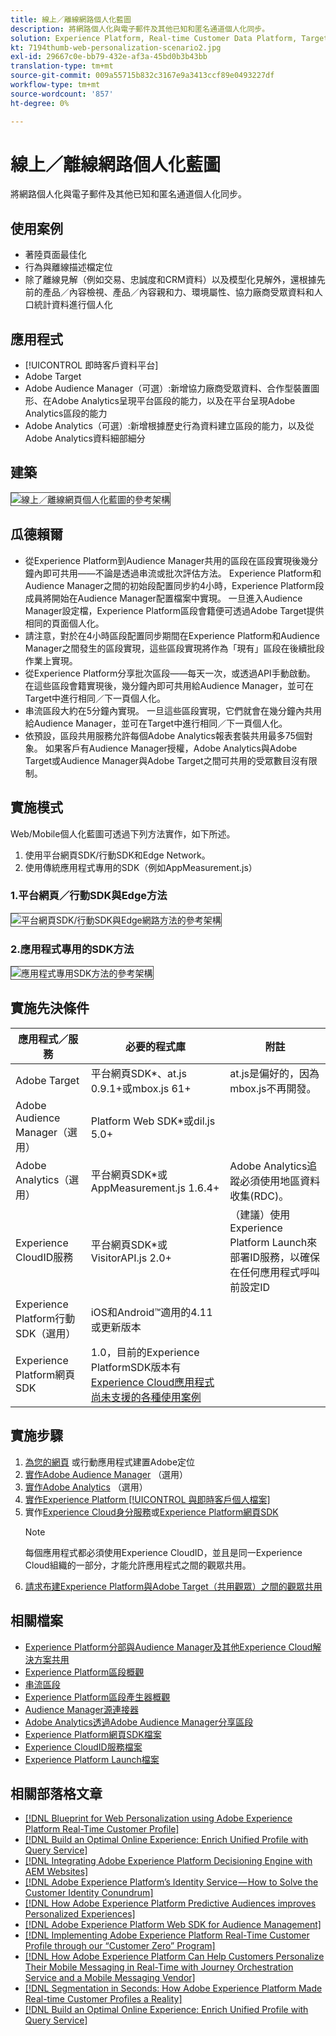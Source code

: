 ```yaml
---
title: 線上／離線網路個人化藍圖
description: 將網路個人化與電子郵件及其他已知和匿名通道個人化同步。
solution: Experience Platform, Real-time Customer Data Platform, Target, Audience Manager, Analytics, Experience Cloud Services, Data Collection
kt: 7194thumb-web-personalization-scenario2.jpg
exl-id: 29667c0e-bb79-432e-af3a-45bd0b3b43bb
translation-type: tm+mt
source-git-commit: 009a55715b832c3167e9a3413ccf89e0493227df
workflow-type: tm+mt
source-wordcount: '857'
ht-degree: 0%

---
```


# 線上／離線網路個人化藍圖

將網路個人化與電子郵件及其他已知和匿名通道個人化同步。

## 使用案例

* 著陸頁面最佳化
* 行為與離線描述檔定位
* 除了離線見解（例如交易、忠誠度和CRM資料）以及模型化見解外，還根據先前的產品／內容檢視、產品／內容親和力、環境屬性、協力廠商受眾資料和人口統計資料進行個人化

## 應用程式

* [!UICONTROL 即時客戶資料平台]
* Adobe Target
* Adobe Audience Manager（可選）:新增協力廠商受眾資料、合作型裝置圖形、在Adobe Analytics呈現平台區段的能力，以及在平台呈現Adobe Analytics區段的能力
* Adobe Analytics（可選）:新增根據歷史行為資料建立區段的能力，以及從Adobe Analytics資料細部細分

## 建築

<img src="assets/onoff.svg" alt="線上／離線網頁個人化藍圖的參考架構" style="border:1px solid #4a4a4a" />

## 瓜德賴爾

* 從Experience Platform到Audience Manager共用的區段在區段實現後幾分鐘內即可共用——不論是透過串流或批次評估方法。 Experience Platform和Audience Manager之間的初始段配置同步約4小時，Experience Platform段成員將開始在Audience Manager配置檔案中實現。 一旦進入Audience Manager設定檔，Experience Platform區段會籍便可透過Adobe Target提供相同的頁面個人化。
* 請注意，對於在4小時區段配置同步期間在Experience Platform和Audience Manager之間發生的區段實現，這些區段實現將作為「現有」區段在後續批段作業上實現。
* 從Experience Platform分享批次區段——每天一次，或透過API手動啟動。 在這些區段會籍實現後，幾分鐘內即可共用給Audience Manager，並可在Target中進行相同／下一頁個人化。
* 串流區段大約在5分鐘內實現。 一旦這些區段實現，它們就會在幾分鐘內共用給Audience Manager，並可在Target中進行相同／下一頁個人化。
* 依預設，區段共用服務允許每個Adobe Analytics報表套裝共用最多75個對象。 如果客戶有Audience Manager授權，Adobe Analytics與Adobe Target或Audience Manager與Adobe Target之間可共用的受眾數目沒有限制。

## 實施模式

Web/Mobile個人化藍圖可透過下列方法實作，如下所述。

1. 使用平台網頁SDK/行動SDK和Edge Network。
1. 使用傳統應用程式專用的SDK（例如AppMeasurement.js）

### 1.平台網頁／行動SDK與Edge方法

<img src="assets/websdkflow.svg" alt="平台網頁SDK/行動SDK與Edge網路方法的參考架構" style="border:1px solid #4a4a4a" />

### 2.應用程式專用的SDK方法

<img src="assets/appsdkflow.png" alt="應用程式專用SDK方法的參考架構" style="border:1px solid #4a4a4a" />

## 實施先決條件

| 應用程式／服務 | 必要的程式庫 | 附註 |
|---|---|---|
| Adobe Target | 平台網頁SDK*、at.js 0.9.1+或mbox.js 61+ | at.js是偏好的，因為mbox.js不再開發。 |
| Adobe Audience Manager（選用） | Platform Web SDK*或dil.js 5.0+ |  |
| Adobe Analytics（選用） | 平台網頁SDK*或AppMeasurement.js 1.6.4+ | Adobe Analytics追蹤必須使用地區資料收集(RDC)。 |
| Experience CloudID服務 | 平台網頁SDK*或VisitorAPI.js 2.0+ | （建議）使用Experience Platform Launch來部署ID服務，以確保在任何應用程式呼叫前設定ID |
| Experience Platform行動SDK（選用） | iOS和Android™適用的4.11或更新版本 |  |
| Experience Platform網頁SDK | 1.0，目前的Experience PlatformSDK版本有[Experience Cloud應用程式尚未支援的各種使用案例](https://github.com/adobe/alloy/projects/5) |  |


## 實施步驟

1. [為您的網頁](https://experienceleague.adobe.com/docs/target/using/implement-target/implementing-target.html) 或行動應用程式建置Adobe定位
1. [實作Adobe Audience Manager](https://experienceleague.adobe.com/docs/audience-manager/user-guide/implementation-integration-guides/implement-audience-manager.html) （選用）
1. [實作Adobe Analytics](https://experienceleague.adobe.com/docs/analytics/implementation/home.html)  （選用）
1. [實作Experience Platform [!UICONTROL 與即時客戶個人檔案]](https://experienceleague.adobe.com/docs/platform-learn/getting-started-for-data-architects-and-data-engineers/overview.html)
1. 實作[Experience Cloud身分服務](https://experienceleague.adobe.com/docs/id-service/using/implementation/implementation-guides.html)或[Experience Platform網頁SDK](https://experienceleague.adobe.com/docs/experience-platform/edge/home.html)
   >[!NOTE]
   >
   >每個應用程式都必須使用Experience CloudID，並且是同一Experience Cloud組織的一部分，才能允許應用程式之間的觀眾共用。
1. [請求布建Experience Platform與Adobe Target（共用觀眾）之間的觀眾共用](https://www.adobe.com/go/audiences)

## 相關檔案

* [Experience Platform分部與Audience Manager及其他Experience Cloud解決方案共用](https://experienceleague.adobe.com/docs/audience-manager/user-guide/implementation-integration-guides/integration-experience-platform/aam-aep-audience-sharing.html)
* [Experience Platform區段概觀](https://experienceleague.adobe.com/docs/experience-platform/segmentation/home.html)
* [串流區段](https://experienceleague.adobe.com/docs/experience-platform/segmentation/api/streaming-segmentation.html)
* [Experience Platform區段產生器概觀](https://experienceleague.adobe.com/docs/experience-platform/segmentation/ui/overview.html)
* [Audience Manager源連接器](https://experienceleague.adobe.com/docs/experience-platform/sources/connectors/adobe-applications/audience-manager.html)
* [Adobe Analytics透過Adobe Audience Manager分享區段](https://experienceleague.adobe.com/docs/analytics/components/segmentation/segmentation-workflow/seg-publish.html)
* [Experience Platform網頁SDK檔案](https://experienceleague.adobe.com/docs/experience-platform/edge/home.html)
* [Experience CloudID服務檔案](https://experienceleague.adobe.com/docs/id-service/using/home.html)
* [Experience Platform Launch檔案](https://experienceleague.adobe.com/docs/launch/using/home.html)

## 相關部落格文章

* [[!DNL Blueprint for Web Personalization using Adobe Experience Platform Real-Time Customer Profile]](https://medium.com/adobetech/blueprint-for-web-personalization-using-adobe-experience-platform-real-time-customer-profile-fef2ce7a4b2f)
* [[!DNL Build an Optimal Online Experience: Enrich Unified Profile with Query Service]](https://medium.com/adobetech/build-an-optimal-online-experience-enrich-unified-profile-with-query-service-8027c196ab33)
* [[!DNL Integrating Adobe Experience Platform Decisioning Engine with AEM Websites]](https://jaeness.medium.com/integrating-adobe-experience-platform-decisioning-engine-with-aem-websites-9c222acd12e2)
* [[!DNL Adobe Experience Platform’s Identity Service — How to Solve the Customer Identity Conundrum]](https://medium.com/adobetech/adobe-experience-platforms-identity-service-how-to-solve-the-customer-identity-conundrum-f95e22d16ea9)
* [[!DNL How Adobe Experience Platform Predictive Audiences improves Personalized Experiences]](https://medium.com/adobetech/how-adobe-experience-platform-predictive-audiences-improves-personalized-experiences-1f75a60cb7a3)
* [[!DNL Adobe Experience Platform Web SDK for Audience Management]](https://medium.com/adobetech/adobe-experience-platform-web-sdk-for-audience-management-751fa6d063bc)
* [[!DNL Implementing Adobe Experience Platform Real-Time Customer Profile through our “Customer Zero” Program]](https://medium.com/adobetech/implementing-adobe-experience-platform-real-time-customer-profile-through-our-customer-zero-32e7cd952896)
* [[!DNL How Adobe Experience Platform Can Help Customers Personalize Their Mobile Messaging in Real-Time with Journey Orchestration Service and a Mobile Messaging Vendor]](https://medium.com/adobetech/how-adobe-experience-platform-helped-a-client-personalize-their-mobile-messaging-in-real-time-with-7d634aefa098)
* [[!DNL Segmentation in Seconds: How Adobe Experience Platform Made Real-time Customer Profiles a Reality]](https://medium.com/adobetech/segmentation-in-seconds-how-adobe-experience-platform-made-real-time-customer-profiles-a-reality-a7a8552b0847)
* [[!DNL Build an Optimal Online Experience: Enrich Unified Profile with Query Service]](https://medium.com/adobetech/build-an-optimal-online-experience-enrich-unified-profile-with-query-service-8027c196ab33)
